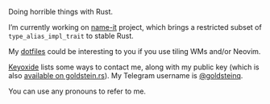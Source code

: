 Doing horrible things with Rust.

I’m currently working on [name-it] project, which brings a restricted subset of `type_alias_impl_trait` to stable Rust.

My [dotfiles] could be interesting to you if you use tiling WMs and/or Neovim.

[Keyoxide] lists some ways to contact me, along with my public key (which is also [available on goldstein.rs][key]). My Telegram username is [@goldsteinq].

You can use any pronouns to refer to me.

[name-it]: https://github.com/GoldsteinE/name-it
[dotfiles]: https://github.com/GoldsteinE/dotfiles
[Keyoxide]: https://keyoxide.org/0baf2d87cb43746f62372d78de6031aba0bb269a
[@goldsteinq]: https://t.me/goldsteinq
[key]: https://goldstein.rs/goldstein.asc
